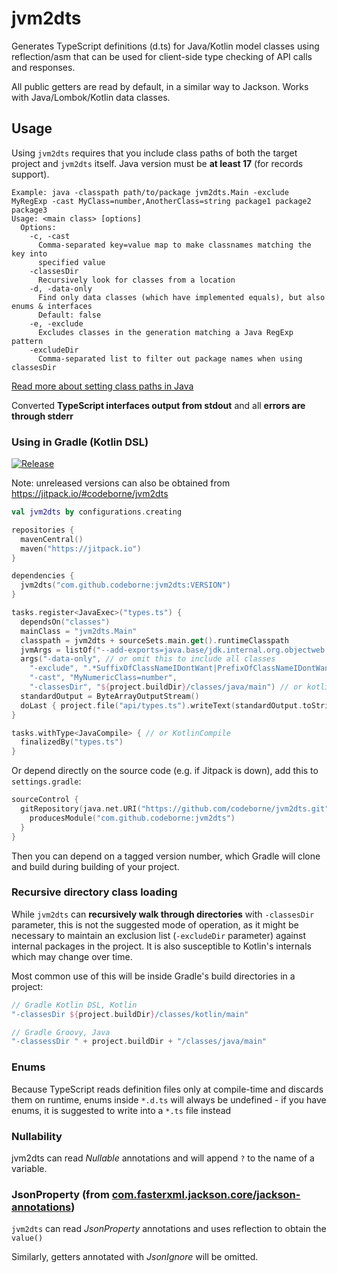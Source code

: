 # jvm2dts

Generates TypeScript definitions (d.ts) for Java/Kotlin model classes using reflection/asm 
that can be used for client-side type checking of API calls and responses.

All public getters are read by default, in a similar way to Jackson.
Works with Java/Lombok/Kotlin data classes.

## Usage

Using `jvm2dts` requires that you include class paths of both the target project and `jvm2dts` itself. 
Java version must be **at least 17** (for records support).

```
Example: java -classpath path/to/package jvm2dts.Main -exclude MyRegExp -cast MyClass=number,AnotherClass=string package1 package2 package3
Usage: <main class> [options]
  Options:
    -c, -cast
      Comma-separated key=value map to make classnames matching the key into 
      specified value
    -classesDir
      Recursively look for classes from a location
    -d, -data-only
      Find only data classes (which have implemented equals), but also enums & interfaces
      Default: false
    -e, -exclude
      Excludes classes in the generation matching a Java RegExp pattern
    -excludeDir
      Comma-separated list to filter out package names when using classesDir
```

[Read more about setting class paths in Java](https://docs.oracle.com/javase/11/docs/technotes/tools/windows/classpath.html)

Converted **TypeScript interfaces output from stdout** and all **errors are through stderr**

### Using in Gradle (Kotlin DSL)

[![Release](https://jitpack.io/v/codeborne/jvm2dts.svg)](https://jitpack.io/#codeborne/jvm2dts)

Note: unreleased versions can also be obtained from https://jitpack.io/#codeborne/jvm2dts

```kotlin
val jvm2dts by configurations.creating

repositories {
  mavenCentral()
  maven("https://jitpack.io")
}

dependencies {
  jvm2dts("com.github.codeborne:jvm2dts:VERSION")
}

tasks.register<JavaExec>("types.ts") { 
  dependsOn("classes")
  mainClass = "jvm2dts.Main"
  classpath = jvm2dts + sourceSets.main.get().runtimeClasspath
  jvmArgs = listOf("--add-exports=java.base/jdk.internal.org.objectweb.asm=ALL-UNNAMED") // Java 16+ needs this
  args("-data-only", // or omit this to include all classes
    "-exclude", ".*SuffixOfClassNameIDontWant|PrefixOfClassNameIDontWant.*",
    "-cast", "MyNumericClass=number",
    "-classesDir", "${project.buildDir}/classes/java/main") // or kotlin/main
  standardOutput = ByteArrayOutputStream()
  doLast { project.file("api/types.ts").writeText(standardOutput.toString()) }
}

tasks.withType<JavaCompile> { // or KotlinCompile
  finalizedBy("types.ts")
}
```

Or depend directly on the source code (e.g. if Jitpack is down), add this to `settings.gradle`:

```kotlin
sourceControl {
  gitRepository(java.net.URI("https://github.com/codeborne/jvm2dts.git")) {
    producesModule("com.github.codeborne:jvm2dts")
  }
}
```

Then you can depend on a tagged version number, which Gradle will clone and build during building of your project.

### Recursive directory class loading

While `jvm2dts` can **recursively walk through directories** with `-classesDir` parameter, this is not 
the suggested mode of operation, as it might be necessary to maintain an exclusion list
(`-excludeDir` parameter) against internal packages in the project. It is also susceptible to 
Kotlin's internals which may change over time.

Most common use of this will be inside Gradle's build directories in a project:

```kotlin
// Gradle Kotlin DSL, Kotlin
"-classesDir ${project.buildDir}/classes/kotlin/main"
```

```groovy
// Gradle Groovy, Java
"-classessDir " + project.buildDir + "/classes/java/main"
```

### Enums

Because TypeScript reads definition files only at compile-time and discards them on runtime, 
enums inside ``*.d.ts`` will always be undefined - if you have enums, it is suggested to write 
into a ``*.ts`` file instead

### Nullability

jvm2dts can read _Nullable_ annotations and will append ``?`` to the name of a variable.

### JsonProperty (from [com.fasterxml.jackson.core/jackson-annotations](https://mvnrepository.com/artifact/com.fasterxml.jackson.core/jackson-annotations))

`jvm2dts` can read _JsonProperty_ annotations and uses reflection to obtain the `value()`

Similarly, getters annotated with _JsonIgnore_ will be omitted.

<!--
# Releasing a new version to Maven Central

```
MAVEN_USERNAME=xxx MAVEN_PASSWORD='xxx' ./gradlew publishSonaTypePublicationToMavenCentralRepository
```

Then navigate to https://oss.sonatype.org/, close, and then release the staging repository.
-->
